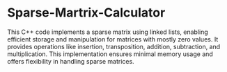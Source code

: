 # Sparse-Martrix-Calculator
This C++ code implements a sparse matrix using linked lists, enabling efficient storage and manipulation for matrices with mostly zero values. It provides operations like insertion, transposition, addition, subtraction, and multiplication. This implementation ensures minimal memory usage and offers flexibility in handling sparse matrices.
